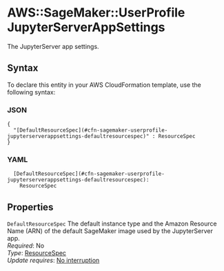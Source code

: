 # AWS::SageMaker::UserProfile JupyterServerAppSettings<a name="aws-properties-sagemaker-userprofile-jupyterserverappsettings"></a>

The JupyterServer app settings\.

## Syntax<a name="aws-properties-sagemaker-userprofile-jupyterserverappsettings-syntax"></a>

To declare this entity in your AWS CloudFormation template, use the following syntax:

### JSON<a name="aws-properties-sagemaker-userprofile-jupyterserverappsettings-syntax.json"></a>

```
{
  "[DefaultResourceSpec](#cfn-sagemaker-userprofile-jupyterserverappsettings-defaultresourcespec)" : ResourceSpec
}
```

### YAML<a name="aws-properties-sagemaker-userprofile-jupyterserverappsettings-syntax.yaml"></a>

```
  [DefaultResourceSpec](#cfn-sagemaker-userprofile-jupyterserverappsettings-defaultresourcespec):
    ResourceSpec
```

## Properties<a name="aws-properties-sagemaker-userprofile-jupyterserverappsettings-properties"></a>

`DefaultResourceSpec` <a name="cfn-sagemaker-userprofile-jupyterserverappsettings-defaultresourcespec"></a>
The default instance type and the Amazon Resource Name \(ARN\) of the default SageMaker image used by the JupyterServer app\.  
_Required_: No  
_Type_: [ResourceSpec](aws-properties-sagemaker-userprofile-resourcespec.md)  
_Update requires_: [No interruption](https://docs.aws.amazon.com/AWSCloudFormation/latest/UserGuide/using-cfn-updating-stacks-update-behaviors.html#update-no-interrupt)
